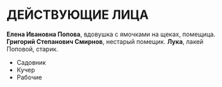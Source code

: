 
# ДЕЙСТВУЮЩИЕ ЛИЦА
**Елена Ивановна Попова**, вдовушка с ямочками на щеках, помещица.
**Григорий Степанович Смирнов**, нестарый помещик.
**Лука**, лакей Поповой, старик.

* Садовник
* Кучер
* Рабочие
